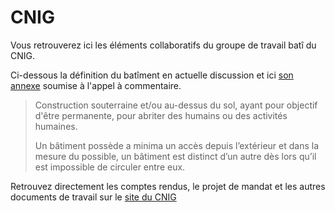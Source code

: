 # CNIG

Vous retrouverez ici les éléments collaboratifs du groupe de travail batî du CNIG. 

Ci-dessous la définition du batîment en actuelle discussion et ici [son annexe](https://github.com/entrepreneur-interet-general/BatID/blob/eea3555c0de8fb178a85379306fbe85c358ea9ce/docs/CNIG/Annexe-Definition-Batiment.md) soumise à l'appel à commentaire. 

> Construction souterraine et/ou au-dessus du sol, ayant pour objectif d'être permanente, pour abriter des humains ou des activités humaines.
> 
> Un bâtiment possède a minima un accès depuis l’extérieur et dans la mesure du possible, un bâtiment est distinct d’un autre dès lors qu’il est impossible de circuler entre eux.
 

Retrouvez directement les comptes rendus, le projet de mandat et les autres documents de travail sur le [site du CNIG](http://cnig.gouv.fr/?page_id=26261)